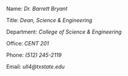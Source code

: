 Name: _Dr. Barrett Bryant_

Title: _Dean, Science &amp; Engineering_

Department: _College of Science &amp; Engineering_

Office: _CENT 201_

Phone: _(512) 245-2119_

Email: _ull4@txstate.edu_

